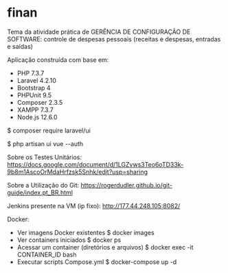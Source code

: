 # finan
Tema da atividade prática de GERÊNCIA DE CONFIGURAÇÃO DE SOFTWARE: controle de despesas pessoais (receitas e despesas, entradas e saídas)

Aplicação construída com base em:
- PHP 7.3.7
- Laravel 4.2.10
- Bootstrap 4
- PHPUnit 9.5
- Composer 2.3.5
- XAMPP 7.3.7
- Node.js 12.6.0

$ composer require laravel/ui

$ php artisan ui vue --auth

Sobre os Testes Unitários:
https://docs.google.com/document/d/1LGZvws3Teo6oTD33k-9b8m1AscoOrMdaHrfzsk5Snhk/edit?usp=sharing

Sobre a Utilização do Git:
https://rogerdudler.github.io/git-guide/index.pt_BR.html

Jenkins presente na VM (ip fixo):
http://177.44.248.105:8082/

Docker:
- Ver imagens Docker existentes
$ docker images
- Ver containers iniciados
$ docker ps
- Acessar um container (diretórios e arquivos)
$ docker exec -it CONTAINER_ID bash
- Executar scripts Compose.yml
$ docker-compose up -d


